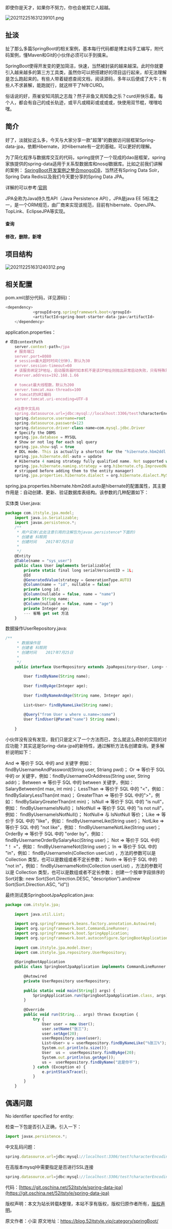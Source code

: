 

  
即使你是天才，如果你不努力，你也会被其它人超越。

![202112251631239101.png](https://gitee.com/hezhiyuan007/java-study/raw/master/images/SpringBoot4/a5eca560-6ee9-4295-ac22-bb973fff242f.png)

## 扯淡

扯了那么多篇SpringBoot的相关案例，基本每行代码都是博主纯手工编写，附代码案例，懂Maven和Git的小伙伴必须可以手到擒来。

SpringBoot使得开发变的更加简洁，快速，当然被封装的越来越深。此时你就要引入越来越多的第三方工具类，虽然你可以把搭建好的项目运行起来，却无法理解是怎么跑起来的。有些人带着疑惑查阅文档，阅读源码，多年以后便成了大牛；有些人不求甚解，能跑就行，就这样干了N年CURD。

俗话说的好，燕雀安知鸿鹄之志哉？然子非鱼又焉知鱼之乐？curd并快乐着。每个人，都会有自己的成长轨迹，或平凡或精彩或或或或，快使用双节棍，嘿嘿哈嘿。

## 简介

好了，淡就扯这么多，今天与大家分享一款"超薄"的数据访问层框架Spring-data-jpa，依赖Hibernate，对Hibernate有一定的基础，可以更好的理解。

为了简化程序与数据库交互的代码，spring提供了一个现成的dao层框架，spring家族提供的spring-data适用于关系型数据库和nosql数据库。比如之前我们讲解的案例：
[SpringBoot开发案例之整合mongoDB](https://blog.52itstyle.vip/archives/1238/)，当然还有Spring Data Solr，Spring Data Redis以及我们今天要分享的Spring Data JPA。

详解的可以参考:[官网](http://projects.spring.io/spring-data/)

JPA全称为Java持久性API（Java Persistence API），JPA是java EE 5标准之一，是一个ORM规范，由厂商来实现该规范，目前有hibernate、OpenJPA、TopLink、EclipseJPA等实现。

#### 查询

#### 修改，删除，新增

## 项目结构

![202112251631240312.png](https://gitee.com/hezhiyuan007/java-study/raw/master/images/SpringBoot4/d863978a-eb23-4cb7-bfa2-6b52b969c860.png)

## 相关配置

pom.xml(部分代码，详见源码)：

```js 
<dependency>
            <groupId>org.springframework.boot</groupId>
            <artifactId>spring-boot-starter-data-jpa</artifactId>
    </dependency>
```

application.properties：


```js 
# 项目contextPath
    server.context-path=/jpa
    # 服务端口
    server.port=8080
    # session最大超时时间(分钟)，默认为30
    server.session-timeout=60
    # 该服务绑定IP地址，启动服务器时如本机不是该IP地址则抛出异常启动失败，只有特殊需求的情况下才配置
    #server.address=192.168.1.66
    
    # tomcat最大线程数，默认为200
    server.tomcat.max-threads=100
    # tomcat的URI编码
    server.tomcat.uri-encoding=UTF-8
    
    #注意中文乱码
    spring.datasource.url=jdbc:mysql://localhost:3306/test?characterEncoding=utf-8
    spring.datasource.username=root
    spring.datasource.password=123
    spring.datasource.driver-class-name=com.mysql.jdbc.Driver
    # Specify the DBMS
    spring.jpa.database = MYSQL
    # Show or not log for each sql query
    spring.jpa.show-sql = true
    # DDL mode. This is actually a shortcut for the "hibernate.hbm2ddl.auto" property. Default to "create-drop" when using an embedded database, "none" otherwise.
    spring.jpa.hibernate.ddl-auto = update
    # Hibernate 4 naming strategy fully qualified name. Not supported with Hibernate 5.
    spring.jpa.hibernate.naming.strategy = org.hibernate.cfg.ImprovedNamingStrategy
    # stripped before adding them to the entity manager)
    spring.jpa.properties.hibernate.dialect = org.hibernate.dialect.MySQL5Dialect
```

spring.jpa.properties.hibernate.hbm2ddl.auto是hibernate的配置属性，其主要作用是：自动创建、更新、验证数据库表结构。该参数的几种配置如下：

实体类 User.java:

```js 
package com.itstyle.jpa.model;
    import java.io.Serializable;
    import javax.persistence.*;
    /**
     * 用户实体(此处注意引用的注解包为javax.persistence*下面的)
     * 创建者 科帮网
     * 创建时间    2017年7月25日
     *
     */
    @Entity
    @Table(name = "sys_user")
    public class User implements Serializable{
        private static final long serialVersionUID = 1L;
        @Id
        @GeneratedValue(strategy = GenerationType.AUTO)
        @Column(name = "id", nullable = false)
        private Long id;
        @Column(nullable = false, name = "name")
        private String name;
        @Column(nullable = false, name = "age")
        private Integer age;
        --- 省略 get set 方法
    }
```

数据操作UserRepository.java:


```js 
/**
     * 数据操作层
     * 创建者 科帮网
     * 创建时间    2017年7月25日
     *
     */
    public interface UserRepository extends JpaRepository<User, Long> {
    
        User findByName(String name);
        
        User findByAge(Integer age);
    
        User findByNameAndAge(String name, Integer age);
        
        List<User> findByNameLike(String name);
    
        @Query("from User u where u.name=:name")
        User findUser(@Param("name") String name);
        
    }
```

小伙伴没有没有发现，我们只是定义了一个方法而已，怎么就这么奇妙的实现的对应功能？其实这是Spring-data-jpa的新特性，通过解析方法名创建查询。更多解析说明如下：

And => 等价于 SQL 中的 and 关键字 例如：findByUsernameAndPassword(String user, Striang pwd)；
Or => 等价于 SQL 中的 or 关键字，例如：findByUsernameOrAddress(String user, String addr)；
Between => 等价于 SQL 中的 between 关键字，例如：SalaryBetween(int max, int min)；
LessThan => 等价于 SQL 中的 "<"，例如： findBySalaryLessThan(int max)；
GreaterThan => 等价于 SQL 中的">"，例如： findBySalaryGreaterThan(int min)；
IsNull => 等价于 SQL 中的 "is null"，例如： findByUsernameIsNull()；
IsNotNull => 等价于 SQL 中的 "is not null"，例如： findByUsernameIsNotNull()；
NotNull=> 与 IsNotNull 等价；
Like => 等价于 SQL 中的 "like"，例如： findByUsernameLike(String user)；
NotLike => 等价于 SQL 中的 "not like"，例如： findByUsernameNotLike(String user)；
OrderBy => 等价于 SQL 中的 "order by"，例如： findByUsernameOrderBySalaryAsc(String user)；
Not => 等价于 SQL 中的 "！ ="，例如： findByUsernameNot(String user)；
In => 等价于 SQL 中的 "in"，例如： findByUsernameIn(Collection  userList) ，方法的参数可以是 Collection 类型，也可以是数组或者不定长参数；
NotIn => 等价于 SQL 中的 "not in"，例如： findByUsernameNotIn(Collection  userList) ，方法的参数可以是 Collection 类型，也可以是数组或者不定长参数；
创建一个按单字段排序的Sort对象: new Sort(Sort.Direction.DESC, "description").and(new Sort(Sort.Direction.ASC, "id"))

最终测试类SpringbootJpaApplication.java:

```js 
package com.itstyle.jpa;
    
    import java.util.List;
    
    import org.springframework.beans.factory.annotation.Autowired;
    import org.springframework.boot.CommandLineRunner;
    import org.springframework.boot.SpringApplication;
    import org.springframework.boot.autoconfigure.SpringBootApplication;
    
    import com.itstyle.jpa.model.User;
    import com.itstyle.jpa.repository.UserRepository;
    
    @SpringBootApplication
    public class SpringbootJpaApplication implements CommandLineRunner {
    
        @Autowired
        private UserRepository userRepository;
    
        public static void main(String[] args) {
            SpringApplication.run(SpringbootJpaApplication.class, args);
        }
    
        @Override
        public void run(String... args) throws Exception {
            try {
                User user = new User();
                user.setName("张三");
                user.setAge(20);
                userRepository.save(user);
                List<User> u = userRepository.findByNameLike("%张三%");
                System.out.println(u.size());
                User  us =  userRepository.findByAge(20);
                System.out.println(us.getAge());
                us =  userRepository.findByName("这是你干");
            } catch (Exception e) {
                e.printStackTrace();
            }
        }
    }
```

## 偶遇问题

No identifier specified for entity:

检查一下包是否引入正确，引入一下：

```js 
import javax.persistence.*;
```

中文乱码问题：


```js 
spring.datasource.url=jdbc:mysql://localhost:3306/test?characterEncoding=utf-8
```

在高版本mysql中需要指定是否进行SSL连接


```js 
spring.datasource.url=jdbc:mysql://localhost:3306/test?characterEncoding=utf-8&useSSL=false
```

代码：[https://git.oschina.net/52itstyle/spring-data-jpa](https://git.oschina.net/52itstyle/spring-data-jpa)

版权声明：本文为站长转载&整理，本站不享有版权，版权归原作者所有，[版权声明](https://gitee.com/hezhiyuan007/java-notes/raw/master/disclaimer.md)。




原文作者：小柒 原文地址：https://blog.52itstyle.vip/category/springBoot/